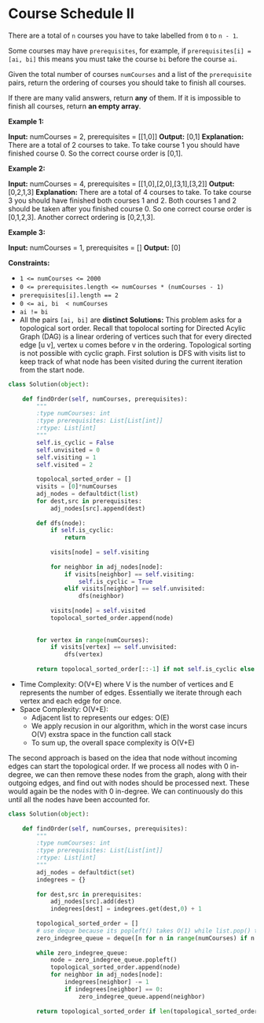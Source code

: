 # Course Schedule II


There are a total of  `n`  courses you have to take labelled from  `0`  to  `n - 1`.

Some courses may have  `prerequisites`, for example, if `prerequisites[i] = [ai, bi]` this means you must take the course  `bi`  before the course  `ai`.

Given the total number of courses `numCourses`  and a list of the  `prerequisite`  pairs, return the ordering of courses you should take to finish all courses.

If there are many valid answers, return  **any**  of them. If it is impossible to finish all courses, return  **an empty array**.

**Example 1:**

**Input:** numCourses = 2, prerequisites = [[1,0]]
**Output:** [0,1]
**Explanation:** There are a total of 2 courses to take. To take course 1 you should have finished course 0. So the correct course order is [0,1].

**Example 2:**

**Input:** numCourses = 4, prerequisites = [[1,0],[2,0],[3,1],[3,2]]
**Output:** [0,2,1,3]
**Explanation:** There are a total of 4 courses to take. To take course 3 you should have finished both courses 1 and 2. Both courses 1 and 2 should be taken after you finished course 0.
So one correct course order is [0,1,2,3]. Another correct ordering is [0,2,1,3].

**Example 3:**

**Input:** numCourses = 1, prerequisites = []
**Output:** [0]

**Constraints:**

-   `1 <= numCourses <= 2000`
-   `0 <= prerequisites.length <= numCourses * (numCourses - 1)`
-   `prerequisites[i].length == 2`
-   `0 <= ai, bi  < numCourses`
-   `ai != bi`
-   All the pairs  `[ai, bi]`  are  **distinct**
**Solutions:**
This problem asks for a topological sort order. Recall that topolocal sorting for Directed Acylic Graph (DAG) is a linear ordering of vertices such that for every directed edge [u v], vertex u comes before v in the ordering. Topological sorting is not possible with cyclic graph. 
First solution is DFS with visits list to keep track of what node has been visited during the current iteration from the start node. 

```python
class Solution(object):
    
    def findOrder(self, numCourses, prerequisites):
        """
        :type numCourses: int
        :type prerequisites: List[List[int]]
        :rtype: List[int]
        """
        self.is_cyclic = False
        self.unvisited = 0
        self.visiting = 1
        self.visited = 2
        
        topolocal_sorted_order = []
        visits = [0]*numCourses
        adj_nodes = defaultdict(list)
        for dest,src in prerequisites:
            adj_nodes[src].append(dest)
        
        def dfs(node):
            if self.is_cyclic:
                return
            
            visits[node] = self.visiting
            
            for neighbor in adj_nodes[node]:
                if visits[neighbor] == self.visiting:
                    self.is_cyclic = True
                elif visits[neighbor] == self.unvisited:
                    dfs(neighbor)
                    
            visits[node] = self.visited
            topolocal_sorted_order.append(node)
            
        
        for vertex in range(numCourses):
            if visits[vertex] == self.unvisited:
                dfs(vertex)
                
        return topolocal_sorted_order[::-1] if not self.is_cyclic else []        
```
- Time Complexity: O(V+E) where V is the number of vertices and E represents the number of edges. Essentially we iterate through each vertex and each edge for once. 
- Space Complexity:  O(V+E):
	* Adjacent list to represents our edges: O(E)
	* We apply recusion in our algorithm, which in the worst case incurs O(V) exstra space in the function call stack
	* To sum up, the overall space complexity is O(V+E)

The second approach is based on the idea that node without incoming edges can start the topological order. If we process all nodes with 0 in-degree, we can then remove these nodes from the graph, along with their outgoing edges, and find out with nodes should be processed next. These would again be the nodes with 0 in-degree. We can continuously do this until all the nodes have been accounted for. 

```python
class Solution(object):
    
    def findOrder(self, numCourses, prerequisites):
        """
        :type numCourses: int
        :type prerequisites: List[List[int]]
        :rtype: List[int]
        """
        adj_nodes = defaultdict(set)
        indegrees = {}
        
        for dest,src in prerequisites:
            adj_nodes[src].add(dest)
            indegrees[dest] = indegrees.get(dest,0) + 1
            
        topological_sorted_order = []
        # use deque because its popleft() takes O(1) while list.pop() takes O(N)
        zero_indegree_queue = deque([n for n in range(numCourses) if n not in indegrees])
        
        while zero_indegree_queue:
            node = zero_indegree_queue.popleft()
            topological_sorted_order.append(node)
            for neighbor in adj_nodes[node]:
                indegrees[neighbor] -= 1
                if indegrees[neighbor] == 0:
                    zero_indegree_queue.append(neighbor)
            
        return topological_sorted_order if len(topological_sorted_order) == numCourses else []
```